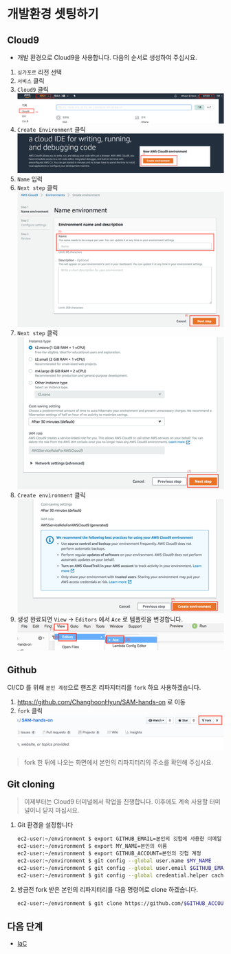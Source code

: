 # 개발환경 셋팅하기

## Cloud9

- 개발 환경으로 Cloud9을 사용합니다. 다음의 순서로 생성하여 주십시요.

1. `싱가포르` 리전 선택
2. `서비스` 클릭
3. `Cloud9` 클릭
![cloud9-1](images/cloud9-1.png)
4. `Create Environment` 클릭
![cloud9-2](images/cloud9-2.png)
5. `Name` 입력
6. `Next step` 클릭
![cloud9-3](images/cloud9-3.png)
7. `Next step` 클릭
![cloud9-4](images/cloud9-4.png)
8. `Create environment` 클릭
![cloud9-5](images/cloud9-5.png)
9. 생성 완료되면 `View` -> `Editors` 에서 `Ace` 로 템플릿을 변경합니다.
![cloud9-6](images/cloud9-6.png)

## Github

CI/CD 를 위해 `본인 계정`으로 핸즈온 리파지터리를 `fork` 하요 사용하겠습니다.

1. https://github.com/ChanghoonHyun/SAM-hands-on 로 이동
2. `fork` 클릭
  ![fork 클릭](images/github-fork.png)

> fork 한 뒤에 나오는 화면에서 본인의 리파지터리의 주소를 확인해 주십시요.

## Git cloning

> 이제부터는 Cloud9 터미널에서 작업을 진행합니다. 이후에도 계속 사용할 터미널이니 닫지 마십시요.

1. Git 환경을 설정합니다

    ```bash
    ec2-user:~/environment $ export GITHUB_EMAIL=본인의 깃헙에 사용한 이메일
    ec2-user:~/environment $ export MY_NAME=본인의 이름
    ec2-user:~/environment $ export GITHUB_ACCOUNT=본인의 깃헙 계정
    ec2-user:~/environment $ git config --global user.name $MY_NAME
    ec2-user:~/environment $ git config --global user.email $GITHUB_EMAIL
    ec2-user:~/environment $ git config --global credential.helper cache --timeout=86400
    ```

2. 방금전 fork 받은 본인의 리파지터리를 다음 명령어로 clone 하겠습니다.
    ```bash
    ec2-user:~/environment $ git clone https://github.com/$GITHUB_ACCOUNT/SAM-hands-on.git
    ```


## 다음 단계
- [IaC](../IaC)